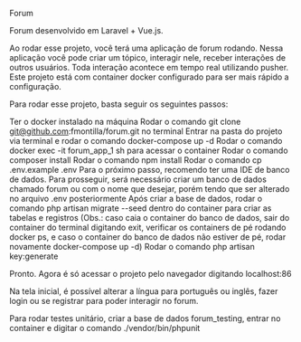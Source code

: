 Forum

Forum desenvolvido em Laravel + Vue.js.

Ao rodar esse projeto, você terá uma aplicação de forum rodando. Nessa aplicação você pode criar um tópico, interagir nele, receber interações de outros usuários. Toda interação acontece em tempo real utilizando pusher.
Este projeto está com container docker configurado para ser mais rápido a configuração.

Para rodar esse projeto, basta seguir os seguintes passos:

Ter o docker instalado na máquina
Rodar o comando git clone git@github.com:fmontilla/forum.git no terminal
Entrar na pasta do projeto via terminal e rodar o comando docker-compose up -d
Rodar o comando docker exec -it forum_app_1 sh para acessar o container
Rodar o comando composer install
Rodar o comando npm install
Rodar o comando cp .env.example .env
Para o próximo passo, recomendo ter uma IDE de banco de dados. Para prosseguir, será necessário criar um banco de dados chamado forum ou com o nome que desejar, porém tendo que ser alterado no arquivo .env posteriormente
Após criar a base de dados, rodar o comando php artisan migrate --seed dentro do container para criar as tabelas e registros (Obs.: caso caia o container do banco de dados, sair do container do terminal digitando exit, verificar os containers de pé rodando docker ps, e caso o container do banco de dados não estiver de pé, rodar novamente docker-compose up -d)
Rodar o comando php artisan key:generate

Pronto. Agora é só acessar o projeto pelo navegador digitando localhost:86

Na tela inicial, é possível alterar a língua para português ou inglês, fazer login ou se registrar para poder interagir no forum.

Para rodar testes unitário, criar a base de dados forum_testing, entrar no container e digitar o comando ./vendor/bin/phpunit


